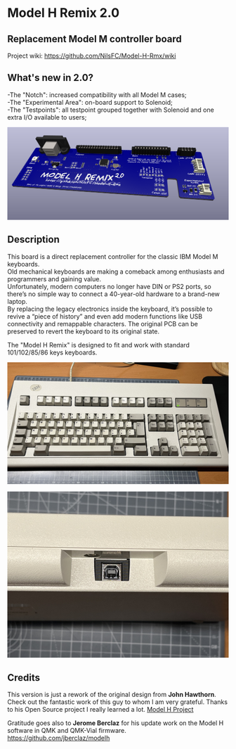 # **Model H Remix 2.0**

## Replacement Model M controller board

Project wiki: https://github.com/NilsFC/Model-H-Rmx/wiki

## **What's new in 2.0?**

-The "Notch": increased compatibility with all Model M cases;<br>
-The "Experimental Area": on-board support to Solenoid;<br>
-The "Testpoints": all testpoint grouped together with Solenoid and one extra I/O available to users;<br>

![Model H Remix Kicad Render](<site/pics/Model H Remix Kicad 2.0 Render.png>)

## **Description**

This board is a direct replacement controller for the classic IBM Model M keyboards.<br>
Old mechanical keyboards are making a comeback among enthusiasts and programmers and gaining value.<br>
Unfortunately, modern computers no longer have DIN or PS2 ports, so there’s no simple way to connect a 40-year-old hardware to a brand-new laptop.<br>
By replacing the legacy electronics inside the keyboard, it’s possible to revive a “piece of history” and even add modern functions like USB connectivity and remappable characters. The original PCB can be preserved to revert the keyboard to its original state.<br>

The "Model H Remix" is designed to fit and work with standard 101/102/85/86 keys keyboards.<br>

![Model M](<site/pics/Model M.jpg>)

![Model M USB Connector](<site/pics/Model M USB Connector.jpg>)

## **Credits**

This version is just a rework of the original design from **John Hawthorn**. <br>
Check out the fantastic work of this guy to whom I am very grateful. Thanks to his Open Source project I really learned a lot. [Model H Project](https://modelh.club/)
<br>

Gratitude goes also to **Jerome Berclaz** for his update work on the Model H software in QMK and QMK-Vial firmware. https://github.com/jberclaz/modelh

